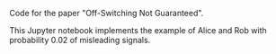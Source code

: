Code for the paper "Off-Switching Not Guaranteed".

This Jupyter notebook implements the example of Alice and Rob with probability 0.02 of misleading signals.
